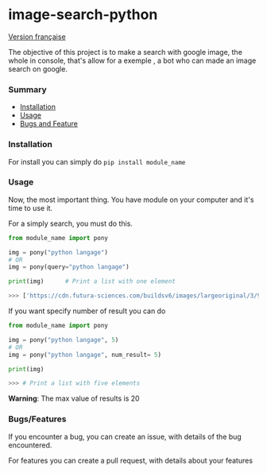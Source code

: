 # image-search-python
 
[Version française](https://github.com/gamingdy/image-search-python/tree/dev/docs)


The objective of this project is to make a search with google image, the whole in console, that's allow for a exemple , a bot who can made an image search on google.


### Summary

- [Installation](https://github.com/gamingdy/image-search-python#installation)
- [Usage](https://github.com/gamingdy/image-search-python#usage)
- [Bugs and Feature](https://github.com/gamingdy/image-search-python#bugsfeatures)


### Installation

For install you can simply do  ``pip install module_name`` 


### Usage

Now, the most important thing. You have module on your computer and it's time to use it.

For a simply search, you must do this.

```py
from module_name import pony

img = pony("python langage")
# OR
img = pony(query="python langage")

print(img)      # Print a list with one element

>>> ['https://cdn.futura-sciences.com/buildsv6/images/largeoriginal/3/9/a/39a7d35bbd_50163520_formation-python.jpg']
```

If you want specify number of result you can do

```py
from module_name import pony

img = pony("python langage", 5)
# OR
img = pony("python langage", num_result= 5)

print(img)

>>> # Print a list with five elements
```

__**Warning**__: The max value of results is 20 


### Bugs/Features

If you encounter a bug, you can create an issue, with details of the bug encountered.

For features you can create a pull request, with details about your features
